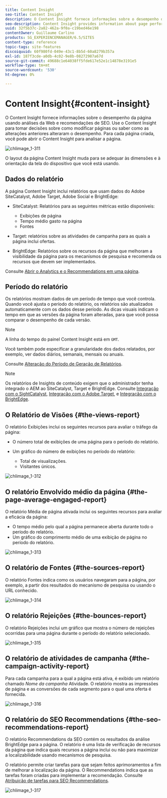 ```yaml
---
title: Content Insight
seo-title: Content Insight
description: O Content Insight fornece informações sobre o desempenho da página usando a análise da Web e a recomendação de SEO
seo-description: Content Insight provides information about page performance using web analytics and SEO recommendation
uuid: 32f5b37c-2a82-462a-9f0a-c19bed46e198
contentOwner: Guillaume Carlino
products: SG_EXPERIENCEMANAGER/6.5/SITES
content-type: reference
topic-tags: site-features
discoiquuid: 60f980fd-049e-43c1-8b5d-60a8279b357a
exl-id: 187f3cde-a0db-4c02-9e8b-08272987a67d
source-git-commit: 49688c1e64038ff5fde617e52e1c14878e3191e5
workflow-type: tm+mt
source-wordcount: '530'
ht-degree: 0%

---
```


# Content Insight{#content-insight}

O Content Insight fornece informações sobre o desempenho da página usando análises da Web e recomendações de SEO. Use o Content Insight para tomar decisões sobre como modificar páginas ou saber como as alterações anteriores alteraram o desempenho. Para cada página criada, você pode abrir o Content Insight para analisar a página.

![chlimage_1-311](assets/chlimage_1-311.png)

O layout da página Content Insight muda para se adequar às dimensões e à orientação da tela do dispositivo que você está usando.

## Dados do relatório

A página Content Insight inclui relatórios que usam dados do Adobe SiteCatalyst, Adobe Target, Adobe Social e BrightEdge:

* SiteCatalyst: Relatórios para as seguintes métricas estão disponíveis:

   * Exibições de página
   * Tempo médio gasto na página
   * Fontes

* Target: relatórios sobre as atividades de campanha para as quais a página inclui ofertas.
* BrightEdge: Relatórios sobre os recursos da página que melhoram a visibilidade da página para os mecanismos de pesquisa e recomenda os recursos que devem ser implementados.

Consulte [Abrir o Analytics e o Recommendations em uma página](/help/sites-authoring/ci-analyze.md#opening-analytics-and-recommendations-for-a-page).

## Período do relatório

Os relatórios mostram dados de um período de tempo que você controla. Quando você ajusta o período do relatório, os relatórios são atualizados automaticamente com os dados desse período. As dicas visuais indicam o tempo em que as versões da página foram alteradas, para que você possa comparar o desempenho de cada versão.

>[!NOTE]
>
>A linha do tempo do painel Content Insight está em `GMT`.

Você também pode especificar a granularidade dos dados relatados, por exemplo, ver dados diários, semanais, mensais ou anuais.

Consulte [Alteração do Período de Geração de Relatórios](/help/sites-authoring/ci-analyze.md#changing-the-reporting-period).

>[!NOTE]
>
>Os relatórios de Insights de conteúdo exigem que o administrador tenha integrado o AEM ao SiteCatalyst, Target e BrightEdge. Consulte [Integração com o SightCatalyst](/help/sites-administering/adobeanalytics.md), [Integração com o Adobe Target](/help/sites-administering/target.md), e [Integração com o BrightEdge](/help/sites-administering/brightedge.md).

## O Relatório de Visões {#the-views-report}

O relatório Exibições inclui os seguintes recursos para avaliar o tráfego da página:

* O número total de exibições de uma página para o período do relatório.
* Um gráfico do número de exibições no período do relatório:

   * Total de visualizações.
   * Visitantes únicos.

![chlimage_1-312](assets/chlimage_1-312.png)

## O relatório Envolvido médio da página {#the-page-average-engaged-report}

O relatório Média de página ativada inclui os seguintes recursos para avaliar a eficácia da página:

* O tempo médio pelo qual a página permanece aberta durante todo o período do relatório.
* Um gráfico do comprimento médio de uma exibição de página no período do relatório.

![chlimage_1-313](assets/chlimage_1-313.png)

## O relatório de Fontes {#the-sources-report}

O relatório Fontes indica como os usuários navegaram para a página, por exemplo, a partir dos resultados do mecanismo de pesquisa ou usando o URL conhecido.

![chlimage_1-314](assets/chlimage_1-314.png)

## O relatório Rejeições {#the-bounces-report}

O relatório Rejeições inclui um gráfico que mostra o número de rejeições ocorridas para uma página durante o período do relatório selecionado.

![chlimage_1-315](assets/chlimage_1-315.png)

## O relatório de atividades de campanha {#the-campaign-activity-report}

Para cada campanha para a qual a página está ativa, é exibido um relatório chamado *Nome da campanha* Atividade. O relatório mostra as impressões de página e as conversões de cada segmento para o qual uma oferta é fornecida.

![chlimage_1-316](assets/chlimage_1-316.png)

## O relatório do SEO Recommendations {#the-seo-recommendations-report}

O relatório Recommendations da SEO contém os resultados da análise BrightEdge para a página. O relatório é uma lista de verificação de recursos da página que indica quais recursos a página inclui ou não para maximizar a localizabilidade usando mecanismos de pesquisa.

O relatório permite criar tarefas para que sejam feitos aprimoramentos a fim de melhorar a localização da página. O Recommendations indica que as tarefas foram criadas para implementar a recomendação. Consulte [Atribuição de tarefas para SEO Recommendations](/help/sites-authoring/ci-analyze.md#assigning-tasks-for-seo-recommendations).

![chlimage_1-317](assets/chlimage_1-317.png)
